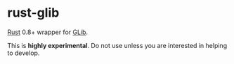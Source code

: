 # rust-glib

[Rust](https://github.com/mozilla/rust) 0.8+ wrapper for [GLib](https://developer.gnome.org/glib/).

This is **highly experimental**. Do not use unless you are interested in helping to develop.